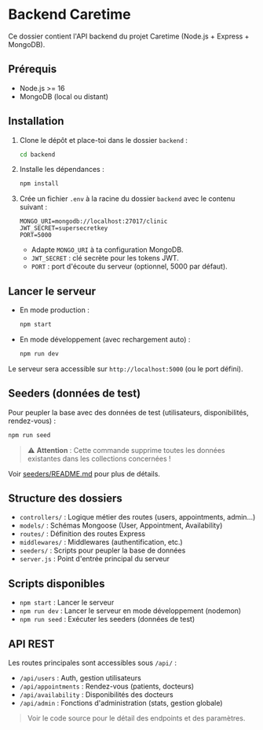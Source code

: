 # Backend Caretime

Ce dossier contient l'API backend du projet Caretime (Node.js + Express + MongoDB).

## Prérequis
- Node.js >= 16
- MongoDB (local ou distant)

## Installation

1. Clone le dépôt et place-toi dans le dossier `backend` :
   ```bash
   cd backend
   ```
2. Installe les dépendances :
   ```bash
   npm install
   ```
3. Crée un fichier `.env` à la racine du dossier `backend` avec le contenu suivant :
   ```env
   MONGO_URI=mongodb://localhost:27017/clinic
   JWT_SECRET=supersecretkey
   PORT=5000
   ```
   - Adapte `MONGO_URI` à ta configuration MongoDB.
   - `JWT_SECRET` : clé secrète pour les tokens JWT.
   - `PORT` : port d'écoute du serveur (optionnel, 5000 par défaut).

## Lancer le serveur

- En mode production :
  ```bash
  npm start
  ```
- En mode développement (avec rechargement auto) :
  ```bash
  npm run dev
  ```

Le serveur sera accessible sur `http://localhost:5000` (ou le port défini).

## Seeders (données de test)

Pour peupler la base avec des données de test (utilisateurs, disponibilités, rendez-vous) :

```bash
npm run seed
```

> ⚠️ **Attention** : Cette commande supprime toutes les données existantes dans les collections concernées !

Voir [seeders/README.md](./seeders/README.md) pour plus de détails.

## Structure des dossiers

- `controllers/` : Logique métier des routes (users, appointments, admin...)
- `models/` : Schémas Mongoose (User, Appointment, Availability)
- `routes/` : Définition des routes Express
- `middlewares/` : Middlewares (authentification, etc.)
- `seeders/` : Scripts pour peupler la base de données
- `server.js` : Point d'entrée principal du serveur

## Scripts disponibles

- `npm start` : Lancer le serveur
- `npm run dev` : Lancer le serveur en mode développement (nodemon)
- `npm run seed` : Exécuter les seeders (données de test)

## API REST

Les routes principales sont accessibles sous `/api/` :
- `/api/users` : Auth, gestion utilisateurs
- `/api/appointments` : Rendez-vous (patients, docteurs)
- `/api/availability` : Disponibilités des docteurs
- `/api/admin` : Fonctions d'administration (stats, gestion globale)

> Voir le code source pour le détail des endpoints et des paramètres.